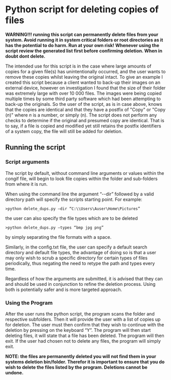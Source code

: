 # Python script for deleting copies of files 

**WARNING!!! running this script can permanently delete files from your system. Avoid running it in system critical folders or root directories as it has the potential to do harm. Run at your own risk! Whenever using the script review the generated list first before confirming deletion. When in doubt dont delete.**

The intended use for this script is in the case where large amounts of copies for a given file(s) has unintentionally occurred, and the user wants to remove these copies whilst leaving the original intact. To give an example I created this script because a client wanted to back-up their images on an external device, however on investigation I found that the size of their folder was extremely large with over 10 000 files. The images were being copied multiple times by some third party software which had been attempting to back-up the originals. So the user of the script, as is in case above, knows that the copies are identical and that they have a postfix of "Copy" or "Copy (_n_)" where _n_ is a number, or simply (n). The script does not perform any checks to determine if the original and presumed copy are identical. That is to say, if a file is copied and modified yet still retains the postfix identifiers of a system copy, the file will still be added for deletion.

## Running the script
### Script arguments
The script by default, without command line arguments or values within the congif file, will begin to look file copies within the folder and sub-folders from where it is run. 

When using the command line the argument “--dir” followed by a valid directory path will specify the scripts starting point. For example:

`>python delete_dups.py –dir “C:\\Users\Auser\Home\Pictures”`

the user can also specify the file types which are to be deleted

`>python delete_dups.py –types “bmp jpg png”`

by simply separating the file formats with a space.

Similarly, in the config.txt file, the user can specify a default search directory and default file types, the advantage of doing so is that a user may only wish to scrub a specific directory for certain types of files periodically, thus negating the need to retype the path and types every time.  

Regardless of how the arguments are submitted, it is advised that they can and should be used in conjunction to refine the deletion process. Using both is potentially safer and is more targeted approach.


### Using the Program
After the user runs the python script, the program scans the folder and respective subfolders. Then it will provide the user with a list of copies up for deletion. The user must then confirm that they wish to continue with the deletion by pressing on the keyboard “Y”. The program will then start deleting files, it will state that a file has been deleted. The program will then exit. If the user had chosen not to delete any files, the program will simply exit.

**NOTE: the files are permanently deleted you will not find them in your systems deletion bin/folder. Therefor it is important to ensure that you do wish to delete the files listed by the program. Deletions cannot be undone.** 
